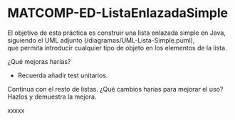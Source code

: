 # MATCOMP-ED-ListaEnlazadaSimple

El objetivo de esta práctica es construir una 
lista enlazada simple en Java, siguiendo el UML adjunto 
(/diagramas/UML-Lista-Simple.puml),  
que permita introducir cualquier tipo de objeto en los 
elementos de la lista.

¿Qué mejoras harías?

* Recuerda añadir test unitarios.

Continua con el resto de listas.
¿Qué cambios harías para mejorar el uso?
Hazlos y demuestra la mejora.

xxxxx